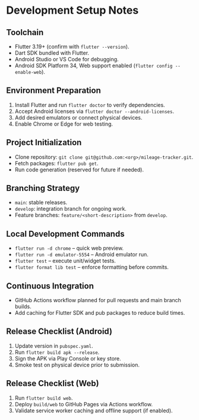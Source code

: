 # Development Setup Notes

## Toolchain
- Flutter 3.19+ (confirm with `flutter --version`).
- Dart SDK bundled with Flutter.
- Android Studio or VS Code for debugging.
- Android SDK Platform 34, Web support enabled (`flutter config --enable-web`).

## Environment Preparation
1. Install Flutter and run `flutter doctor` to verify dependencies.
2. Accept Android licenses via `flutter doctor --android-licenses`.
3. Add desired emulators or connect physical devices.
4. Enable Chrome or Edge for web testing.

## Project Initialization
- Clone repository: `git clone git@github.com:<org>/mileage-tracker.git`.
- Fetch packages: `flutter pub get`.
- Run code generation (reserved for future if needed).

## Branching Strategy
- `main`: stable releases.
- `develop`: integration branch for ongoing work.
- Feature branches: `feature/<short-description>` from `develop`.

## Local Development Commands
- `flutter run -d chrome` – quick web preview.
- `flutter run -d emulator-5554` – Android emulator run.
- `flutter test` – execute unit/widget tests.
- `flutter format lib test` – enforce formatting before commits.

## Continuous Integration
- GitHub Actions workflow planned for pull requests and main branch builds.
- Add caching for Flutter SDK and pub packages to reduce build times.

## Release Checklist (Android)
1. Update version in `pubspec.yaml`.
2. Run `flutter build apk --release`.
3. Sign the APK via Play Console or key store.
4. Smoke test on physical device prior to submission.

## Release Checklist (Web)
1. Run `flutter build web`.
2. Deploy `build/web` to GitHub Pages via Actions workflow.
3. Validate service worker caching and offline support (if enabled).

